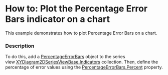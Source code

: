 # How to: Plot the Percentage Error Bars indicator on a chart


This example demonstrates how to plot Percentage Error Bars on a chart.


<h3>Description</h3>

To do this, add a&nbsp;<a href="https://documentation.devexpress.com/#CoreLibraries/clsDevExpressXtraChartsPercentageErrorBarstopic">PercentageErrorBars</a>&nbsp;object to the series view&nbsp;<a href="https://documentation.devexpress.com/#CoreLibraries/DevExpressXtraChartsXYDiagram2DSeriesViewBase_Indicatorstopic">XYDiagram2DSeriesViewBase.Indicators</a>&nbsp;collection. Then, define&nbsp;the percentage of error values using the&nbsp;<a href="https://documentation.devexpress.com/#CoreLibraries/DevExpressXtraChartsPercentageErrorBars_Percenttopic">PercentageErrorBars.Percent</a>&nbsp;property.

<br/>


